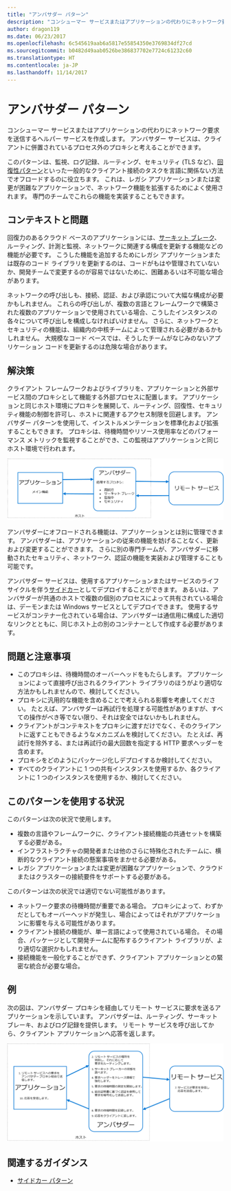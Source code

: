 ```yaml
---
title: "アンバサダー パターン"
description: "コンシューマー サービスまたはアプリケーションの代わりにネットワーク要求を送信するヘルパー サービスを作成します。"
author: dragon119
ms.date: 06/23/2017
ms.openlocfilehash: 6c545619aab6a5817e55854350e3769834df27cd
ms.sourcegitcommit: b0482d49aab0526be386837702e7724c61232c60
ms.translationtype: HT
ms.contentlocale: ja-JP
ms.lasthandoff: 11/14/2017
---
```

# <a name="ambassador-pattern"></a>アンバサダー パターン

コンシューマー サービスまたはアプリケーションの代わりにネットワーク要求を送信するヘルパー サービスを作成します。 アンバサダー サービスは、クライアントに併置されているプロセス外のプロキシと考えることができます。

このパターンは、監視、ログ記録、ルーティング、セキュリティ (TLS など)、[回復性パターン][ resiliency-patterns]といった一般的なクライアント接続のタスクを言語に関係ない方法でオフロードするのに役立ちます。 これは、レガシ アプリケーションまたは変更が困難なアプリケーションで、ネットワーク機能を拡張するためによく使用されます。 専門のチームでこれらの機能を実装することもできます。

## <a name="context-and-problem"></a>コンテキストと問題

回復力のあるクラウド ベースのアプリケーションには、[サーキット ブレーク][circuit-breaker]、ルーティング、計測と監視、ネットワークに関連する構成を更新する機能などの機能が必要です。 こうした機能を追加するためにレガシ アプリケーションまたは既存のコード ライブラリを更新するのは、コードがもはや管理されていないか、開発チームで変更するのが容易ではないために、困難あるいは不可能な場合があります。

ネットワークの呼び出しも、接続、認証、および承認について大幅な構成が必要かもしれません。 これらの呼び出しが、複数の言語とフレームワークで構築された複数のアプリケーションで使用されている場合、こうしたインスタンスの各々について呼び出しを構成しなければいけません。 さらに、ネットワークとセキュリティの機能は、組織内の中核チームによって管理される必要があるかもしれません。 大規模なコード ベースでは、そうしたチームがなじみのないアプリケーション コードを更新するのは危険な場合があります。

## <a name="solution"></a>解決策

クライアント フレームワークおよびライブラリを、アプリケーションと外部サービス間のプロキシとして機能する外部プロセスに配置します。 アプリケーションと同じホスト環境にプロキシを展開して、ルーティング、回復性、セキュリティ機能の制御を許可し、ホストに関連するアクセス制限を回避します。 アンバサダー パターンを使用して、インストルメンテーションを標準化および拡張することもできます。 プロキシは、待機時間やリソース使用率などのパフォーマンス メトリックを監視することができ、この監視はアプリケーションと同じホスト環境で行われます。

![](./_images/ambassador.png)

アンバサダーにオフロードされる機能は、アプリケーションとは別に管理できます。 アンバサダーは、アプリケーションの従来の機能を妨げることなく、更新および変更することができます。 さらに別の専門チームが、アンバサダーに移動されたセキュリティ、ネットワーク、認証の機能を実装および管理することも可能です。

アンバサダー サービスは、使用するアプリケーションまたはサービスのライフ サイクルを伴う[サイドカー][sidecar]としてデプロイすることができます。 あるいは、アンバサダーが共通のホストで複数の個別のプロセスによって共有されている場合は、デーモンまたは Windows サービスとしてデプロイできます。 使用するサービスがコンテナー化されている場合は、アンバサダーは通信用に構成した適切なリンクとともに、同じホスト上の別のコンテナーとして作成する必要があります。

## <a name="issues-and-considerations"></a>問題と注意事項

- このプロキシは、待機時間のオーバーヘッドをもたらします。 アプリケーションによって直接呼び出されるクライアント ライブラリのほうがより適切な方法かもしれませんので、検討してください。
- プロキシに汎用的な機能を含めることで考えられる影響を考慮してください。 たとえば、アンバサダーは再試行を処理する可能性がありますが、すべての操作がべき等でない限り、それは安全ではないかもしれません。
- クライアントがコンテキストをプロキシに渡すだけでなく、そのクライアントに返すこともできるようなメカニズムを検討してください。 たとえば、再試行を除外する、または再試行の最大回数を指定する HTTP 要求ヘッダーを含めます。
- プロキシをどのようにパッケージ化しデプロイするか検討してください。
- すべてのクライアントに 1 つの共有インスタンスを使用するか、各クライアントに 1 つのインスタンスを使用するか、検討してください。

## <a name="when-to-use-this-pattern"></a>このパターンを使用する状況

このパターンは次の状況で使用します。

- 複数の言語やフレームワークに、クライアント接続機能の共通セットを構築する必要がある。
- インフラストラクチャの開発者または他のさらに特殊化されたチームに、横断的なクライアント接続の懸案事項をまかせる必要がある。
- レガシ アプリケーションまたは変更が困難なアプリケーションで、クラウドまたはクラスターの接続要件をサポートする必要がある。

このパターンは次の状況では適切でない可能性があります。

- ネットワーク要求の待機時間が重要である場合。 プロキシによって、わずかだとしてもオーバーヘッドが発生し、場合によってはそれがアプリケーションに影響を与える可能性があります。
- クライアント接続の機能が、単一言語によって使用されている場合。 その場合、パッケージとして開発チームに配布するクライアント ライブラリが、より適切な選択かもしれません。
- 接続機能を一般化することができず、クライアント アプリケーションとの緊密な統合が必要な場合。

## <a name="example"></a>例

次の図は、アンバサダー プロキシを経由してリモート サービスに要求を送るアプリケーションを示しています。 アンバサダーは、ルーティング、サーキット ブレーキ、およびログ記録を提供します。 リモート サービスを呼び出してから、クライアント アプリケーションへ応答を返します。

![](./_images/ambassador-example.png) 

## <a name="related-guidance"></a>関連するガイダンス

- [サイドカー パターン](./sidecar.md)

<!-- links -->

[circuit-breaker]: ./circuit-breaker.md
[resiliency-patterns]: ./category/resiliency.md
[sidecar]: ./sidecar.md
